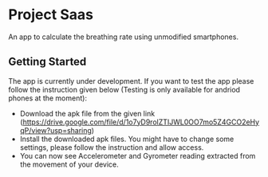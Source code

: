 # Project Saas

An app to calculate the breathing rate using unmodified smartphones.

## Getting Started

The app is currently under development. If you want to test the app please follow the instruction given below (Testing is only available for andriod phones at the moment):

- Download the apk file from the given link (https://drive.google.com/file/d/1o7yD9rolZTIJWL0OO7mo5Z4GCO2eHyqP/view?usp=sharing)
- Install the downloaded apk files. You might have to change some settings, please follow the instruction and allow access.
- You can now see Accelerometer and Gyrometer reading extracted from the movement of your device.
